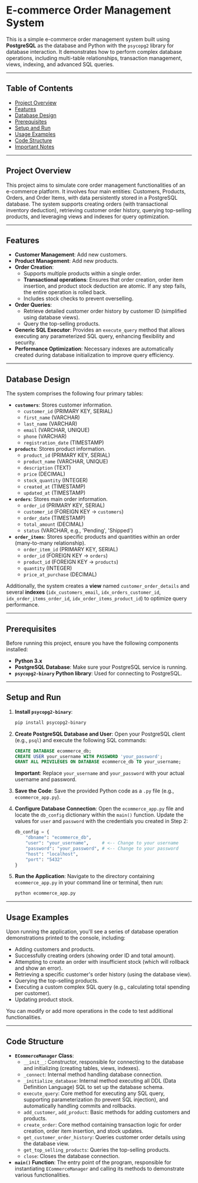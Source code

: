 

# E-commerce Order Management System

This is a simple e-commerce order management system built using **PostgreSQL** as the database and Python with the `psycopg2` library for database interaction. It demonstrates how to perform complex database operations, including multi-table relationships, transaction management, views, indexing, and advanced SQL queries.

-----

## Table of Contents

  * [Project Overview](https://www.google.com/search?q=%23project-overview)
  * [Features](https://www.google.com/search?q=%23features)
  * [Database Design](https://www.google.com/search?q=%23database-design)
  * [Prerequisites](https://www.google.com/search?q=%23prerequisites)
  * [Setup and Run](https://www.google.com/search?q=%23setup-and-run)
  * [Usage Examples](https://www.google.com/search?q=%23usage-examples)
  * [Code Structure](https://www.google.com/search?q=%23code-structure)
  * [Important Notes](https://www.google.com/search?q=%23important-notes)

-----

## Project Overview

This project aims to simulate core order management functionalities of an e-commerce platform. It involves four main entities: Customers, Products, Orders, and Order Items, with data persistently stored in a PostgreSQL database. The system supports creating orders (with transactional inventory deduction), retrieving customer order history, querying top-selling products, and leveraging views and indexes for query optimization.

-----

## Features

  * **Customer Management**: Add new customers.
  * **Product Management**: Add new products.
  * **Order Creation**:
      * Supports multiple products within a single order.
      * **Transactional operations**: Ensures that order creation, order item insertion, and product stock deduction are atomic. If any step fails, the entire operation is rolled back.
      * Includes stock checks to prevent overselling.
  * **Order Queries**:
      * Retrieve detailed customer order history by customer ID (simplified using database views).
      * Query the top-selling products.
  * **Generic SQL Executor**: Provides an `execute_query` method that allows executing any parameterized SQL query, enhancing flexibility and security.
  * **Performance Optimization**: Necessary indexes are automatically created during database initialization to improve query efficiency.

-----

## Database Design

The system comprises the following four primary tables:

  * **`customers`**: Stores customer information.
      * `customer_id` (PRIMARY KEY, SERIAL)
      * `first_name` (VARCHAR)
      * `last_name` (VARCHAR)
      * `email` (VARCHAR, UNIQUE)
      * `phone` (VARCHAR)
      * `registration_date` (TIMESTAMP)
  * **`products`**: Stores product information.
      * `product_id` (PRIMARY KEY, SERIAL)
      * `product_name` (VARCHAR, UNIQUE)
      * `description` (TEXT)
      * `price` (DECIMAL)
      * `stock_quantity` (INTEGER)
      * `created_at` (TIMESTAMP)
      * `updated_at` (TIMESTAMP)
  * **`orders`**: Stores main order information.
      * `order_id` (PRIMARY KEY, SERIAL)
      * `customer_id` (FOREIGN KEY -\> `customers`)
      * `order_date` (TIMESTAMP)
      * `total_amount` (DECIMAL)
      * `status` (VARCHAR, e.g., 'Pending', 'Shipped')
  * **`order_items`**: Stores specific products and quantities within an order (many-to-many relationship).
      * `order_item_id` (PRIMARY KEY, SERIAL)
      * `order_id` (FOREIGN KEY -\> `orders`)
      * `product_id` (FOREIGN KEY -\> `products`)
      * `quantity` (INTEGER)
      * `price_at_purchase` (DECIMAL)

Additionally, the system creates a **view** named `customer_order_details` and several **indexes** (`idx_customers_email`, `idx_orders_customer_id`, `idx_order_items_order_id`, `idx_order_items_product_id`) to optimize query performance.

-----

## Prerequisites

Before running this project, ensure you have the following components installed:

  * **Python 3.x**
  * **PostgreSQL Database**: Make sure your PostgreSQL service is running.
  * **`psycopg2-binary` Python library**: Used for connecting to PostgreSQL.

-----

## Setup and Run

1.  **Install `psycopg2-binary`**:

    ```bash
    pip install psycopg2-binary
    ```

2.  **Create PostgreSQL Database and User**:
    Open your PostgreSQL client (e.g., `psql`) and execute the following SQL commands:

    ```sql
    CREATE DATABASE ecommerce_db;
    CREATE USER your_username WITH PASSWORD 'your_password';
    GRANT ALL PRIVILEGES ON DATABASE ecommerce_db TO your_username;
    ```

    **Important**: Replace `your_username` and `your_password` with your actual username and password.

3.  **Save the Code**:
    Save the provided Python code as a `.py` file (e.g., `ecommerce_app.py`).

4.  **Configure Database Connection**:
    Open the `ecommerce_app.py` file and locate the `db_config` dictionary within the `main()` function. Update the values for `user` and `password` with the credentials you created in Step 2:

    ```python
    db_config = {
        "dbname": "ecommerce_db",
        "user": "your_username",     # <-- Change to your username
        "password": "your_password", # <-- Change to your password
        "host": "localhost",
        "port": "5432"
    }
    ```

5.  **Run the Application**:
    Navigate to the directory containing `ecommerce_app.py` in your command line or terminal, then run:

    ```bash
    python ecommerce_app.py
    ```

-----

## Usage Examples

Upon running the application, you'll see a series of database operation demonstrations printed to the console, including:

  * Adding customers and products.
  * Successfully creating orders (showing order ID and total amount).
  * Attempting to create an order with insufficient stock (which will rollback and show an error).
  * Retrieving a specific customer's order history (using the database view).
  * Querying the top-selling products.
  * Executing a custom complex SQL query (e.g., calculating total spending per customer).
  * Updating product stock.

You can modify or add more operations in the code to test additional functionalities.

-----

## Code Structure

  * **`ECommerceManager` Class**:
      * `__init__`: Constructor, responsible for connecting to the database and initializing (creating tables, views, indexes).
      * `_connect`: Internal method handling database connection.
      * `_initialize_database`: Internal method executing all DDL (Data Definition Language) SQL to set up the database schema.
      * `execute_query`: Core method for executing any SQL query, supporting parameterization (to prevent SQL injection), and automatically handling commits and rollbacks.
      * `add_customer`, `add_product`: Basic methods for adding customers and products.
      * `create_order`: Core method containing transaction logic for order creation, order item insertion, and stock updates.
      * `get_customer_order_history`: Queries customer order details using the database view.
      * `get_top_selling_products`: Queries the top-selling products.
      * `close`: Closes the database connection.
  * **`main()` Function**: The entry point of the program, responsible for instantiating `ECommerceManager` and calling its methods to demonstrate various functionalities.

